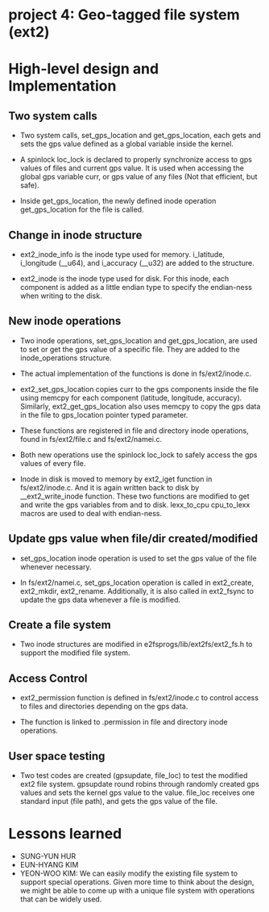 project 4: Geo-tagged file system (ext2)
========================================

# High-level design and Implementation

## Two system calls

* Two system calls, set\_gps\_location and get\_gps\_location, each gets and sets the gps value defined as a global variable inside the kernel.

* A spinlock loc\_lock is declared to properly synchronize access to gps values of files and current gps value. It is used when accessing the global gps variable curr, or gps value of any files (Not that efficient, but safe).

* Inside get\_gps\_location, the newly defined inode operation get\_gps\_location for the file is called.

## Change in inode structure

* ext2\_inode\_info is the inode type used for memory. i\_latitude, i\_longitude (\_\_u64), and i\_accuracy (\_\_u32) are added to the structure.

* ext2\_inode is the inode type used for disk. For this inode, each component is added as a little endian type to specify the endian-ness when writing to the disk.

## New inode operations

* Two inode operations, set\_gps\_location and get\_gps\_location, are used to set or get the gps value of a specific file. They are added to the inode\_operations structure.

* The actual implementation of the functions is done in fs/ext2/inode.c.

* ext2\_set\_gps\_location copies curr to the gps components inside the file using memcpy for each component (latitude, longitude, accuracy). Similarly, ext2\_get\_gps\_location also uses memcpy to copy the gps data in the file to gps\_location pointer typed parameter.

* These functions are registered in file and directory inode operations, found in fs/ext2/file.c and fs/ext2/namei.c.

* Both new operations use the spinlock loc\_lock to safely access the gps values of every file.

* Inode in disk is moved to memory by ext2\_iget function in fs/ext2/inode.c. And it is again written back to disk by \_\_ext2\_write\_inode function. These two functions are modified to get and write the gps variables from and to disk. lexx\_to\_cpu cpu\_to\_lexx macros are used to deal with endian-ness.

## Update gps value when file/dir created/modified

* set\_gps\_location inode operation is used to set the gps value of the file whenever necessary.

* In fs/ext2/namei.c, set\_gps\_location operation is called in ext2\_create, ext2\_mkdir, ext2\_rename. Additionally, it is also called in ext2\_fsync to update the gps data whenever a file is modified.

## Create a file system

* Two inode structures are modified in e2fsprogs/lib/ext2fs/ext2\_fs.h to support the modified file system.

## Access Control

* ext2\_permission function is defined in fs/ext2/inode.c to control access to files and directories depending on the gps data.

* The function is linked to .permission in file and directory inode operations.

<!--- TODO: permission function explanation -->

## User space testing

* Two test codes are created (gpsupdate, file\_loc) to test the modified ext2 file system. gpsupdate round robins through randomly created gps values and sets the kernel gps value to the value. file\_loc receives one standard input (file path), and gets the gps value of the file.

<!--- TODO: more about test codes -->

# Lessons learned

* SUNG-YUN HUR
* EUN-HYANG KIM
* YEON-WOO KIM: We can easily modify the existing file system to support special operations. Given more time to think about the design, we might be able to come up with a unique file system with operations that can be widely used.
